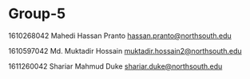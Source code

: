 # Group-5

1610268042	Mahedi Hassan Pranto	<hassan.pranto@northsouth.edu>

1610597042	Md. Muktadir Hossain	<muktadir.hossain2@northsouth.edu>

1611260042	Shariar Mahmud Duke	<shariar.duke@northsouth.edu>
